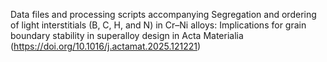 Data files and processing scripts accompanying Segregation and ordering of light interstitials (B, C, H, and N) in Cr–Ni alloys: Implications for grain boundary stability in superalloy design in Acta Materialia (https://doi.org/10.1016/j.actamat.2025.121221)
